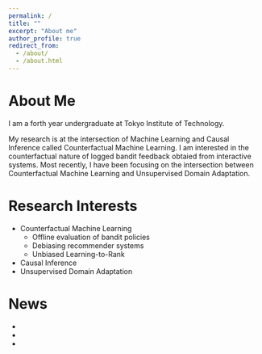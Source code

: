 ```yaml
---
permalink: /
title: ""
excerpt: "About me"
author_profile: true
redirect_from:
  - /about/
  - /about.html
---
```


# About Me
I am a forth year undergraduate at Tokyo Institute of Technology.

My research is at the intersection of Machine Learning and Causal Inference called Counterfactual Machine Learning.
I am interested in the counterfactual nature of logged bandit feedback obtaied from interactive systems.
Most recently, I have been focusing on the intersection between Counterfactual Machine Learning and Unsupervised Domain Adaptation.

# Research Interests
- Counterfactual Machine Learning
    - Offline evaluation of bandit policies
    - Debiasing recommender systems
    - Unbiased Learning-to-Rank
- Causal Inference
- Unsupervised Domain Adaptation

# News
-  
-  
-  
